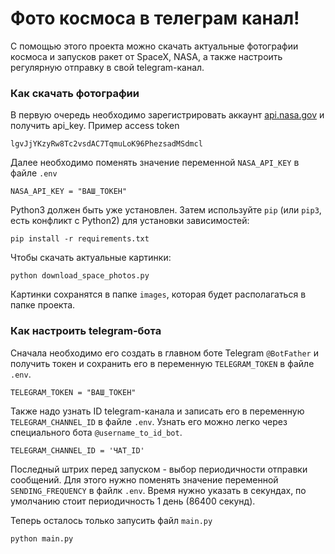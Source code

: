 # Фото космоса в телеграм канал!

С помощью этого проекта можно скачать актуальные фотографии космоса и запусков ракет от SpaceX, NASA, а также настроить регулярную отправку в свой telegram-канал.

### Как скачать фотографии

В первую очередь необходимо зарегистрировать аккаунт [api.nasa.gov](https://api.nasa.gov/) и получить api_key. 
Пример access token
```
lgvJjYKzyRw8Tc2vsdAC7TqmuLoK96PhezsadMSdmcl
```
Далее необходимо поменять значение переменной `NASA_API_KEY` в файле `.env`
```
NASA_API_KEY = "ВАШ_ТОКЕН"
```


Python3 должен быть уже установлен. 
Затем используйте `pip` (или `pip3`, есть конфликт с Python2) для установки зависимостей:
```
pip install -r requirements.txt
```

Чтобы скачать актуальные картинки:
```
python download_space_photos.py
```

Картинки сохранятся в папке `images`, которая будет располагаться в папке проекта.

### Как настроить telegram-бота

Сначала необходимо его создать в главном боте Telegram `@BotFather` и получить токен и сохранить его в переменную `TELEGRAM_TOKEN` в файле `.env`.
```
TELEGRAM_TOKEN = "ВАШ_ТОКЕН"
```

Также надо узнать ID telegram-канала и записать его в переменную `TELEGRAM_CHANNEL_ID` в файле `.env`.
Узнать его можно легко через специального бота `@username_to_id_bot`.
```
TELEGRAM_CHANNEL_ID = 'ЧАТ_ID'
```

Последный штрих перед запуском - выбор периодичности отправки сообщений. Для этого нужно поменять значение переменной `SENDING_FREQUENCY` в файлк `.env`. Время нужно указать в секундах, по умолчанию стоит периодичность 1 день (86400 секунд).


Теперь осталось только запусить файл `main.py`
```
python main.py
```
